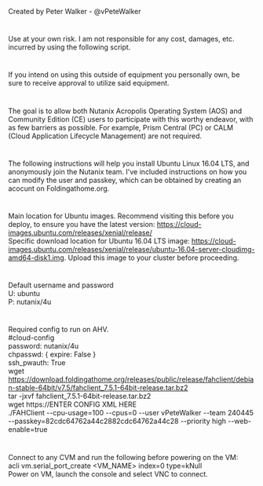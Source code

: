 Created by Peter Walker - @vPeteWalker  
#
Use at your own risk. I am not responsible for any cost, damages, etc. incurred by using the following script.  
#
If you intend on using this outside of equipment you personally own, be sure to receive approval to utilize said equipment.  
#
The goal is to allow both Nutanix Acropolis Operating System (AOS) and Community Edition (CE) users to participate with this worthy endeavor, with as few barriers as possible. For example, Prism Central (PC) or CALM (Cloud Application Lifecycle Management) are not required.  
#
The following instructions will help you install Ubuntu Linux 16.04 LTS, and anonymously join the Nutanix team.  I've included instructions on how you can modify the user and passkey, which can be obtained by creating an acocunt on Foldingathome.org.  
#
Main location for Ubuntu images. Recommend visiting this before you deploy, to ensure you have the latest version: https://cloud-images.ubuntu.com/releases/xenial/release/  
Specific download location for Ubuntu 16.04 LTS image: https://cloud-images.ubuntu.com/releases/xenial/release/ubuntu-16.04-server-cloudimg-amd64-disk1.img. Upload this image to your cluster before proceeding.  
#
Default username and password  
U: ubuntu  
P: nutanix/4u  
#
Required config to run on AHV.  
#cloud-config  
password: nutanix/4u  
chpasswd: { expire: False }  
ssh_pwauth: True  
wget https://download.foldingathome.org/releases/public/release/fahclient/debian-stable-64bit/v7.5/fahclient_7.5.1-64bit-release.tar.bz2  
tar -jxvf fahclient_7.5.1-64bit-release.tar.bz2  
wget https://ENTER CONFIG XML HERE  
./FAHClient --cpu-usage=100 --cpus=0 --user vPeteWalker --team 240445 --passkey=82cdc64762a44c2882cdc64762a44c28 --priority high --web-enable=true  
#
Connect to any CVM and run the following before powering on the VM:  
acli vm.serial_port_create <VM_NAME> index=0 type=kNull  
Power on VM, launch the console and select VNC to connect.  
